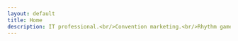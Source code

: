 ```yaml
---
layout: default
title: Home
description: IT professional.<br/>Convention marketing.<br/>Rhythm game enthusiast.
---
```

